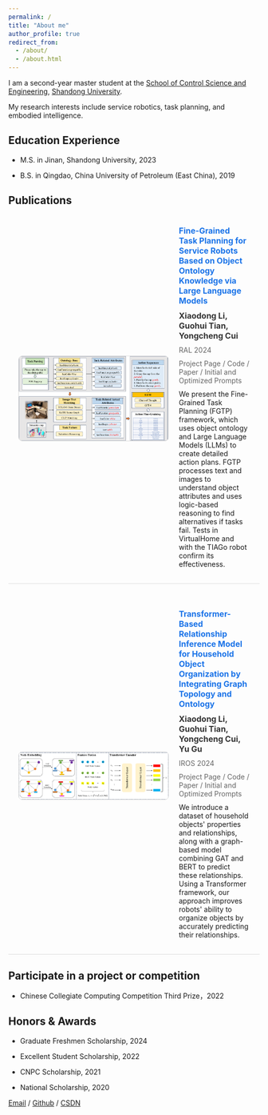 ```yaml
---
permalink: /
title: "About me"
author_profile: true
redirect_from: 
  - /about/
  - /about.html
---
```


I am a second-year master student at the [School of Control Science and Engineering](https://control.sdu.edu.cn/), [Shandong University](https://www.sdu.edu.cn/?lailu=www.0dh.cn). 

My research interests include service robotics, task planning, and embodied intelligence.



Education Experience
------
* M.S. in Jinan, Shandong University, 2023

* B.S. in Qingdao, China University of Petroleum (East China), 2019




Publications
------
<div style="display: flex; align-items: center; justify-content: space-between; margin-bottom: 30px; padding: 20px; border-bottom: 1px solid #ddd;">
  <div style="flex-shrink: 0; margin-right: 20px;">
    <img src="images/RAL-Flowdiagram.png" alt="Flow Diagram" style="max-width: 300px; border: 1px solid #ddd; border-radius: 8px;">
  </div>
  <div style="flex: 1;">
    <h2 style="margin: 0 0 10px 0; font-size: 16px; color: #1a73e8;">Fine-Grained Task Planning for Service Robots Based on Object Ontology Knowledge via Large Language Models</h2>
    <p style="margin: 0 0 10px 0; font-size: 16px; font-weight: bold; color: #333;">Xiaodong Li, Guohui Tian, Yongcheng Cui</p>
    <p style="margin: 0 0 10px 0; font-size: 14px; color: #666;">RAL 2024</p>
    <p style="margin: 0 0 10px 0; font-size: 14px; color: #666;">Project Page / Code / Paper / Initial and Optimized Prompts</p>
    <p style="margin: 0 0 10px 0; font-size: 14px;">We present the Fine-Grained Task Planning (FGTP) framework, which uses object ontology and Large Language Models (LLMs) to create detailed action plans. FGTP processes text and images to understand object attributes and uses logic-based reasoning to find alternatives if tasks fail. Tests in VirtualHome and with the TIAGo robot confirm its effectiveness.</p>
  </div>
</div>

<div style="display: flex; align-items: center; justify-content: space-between; margin-bottom: 30px; padding: 20px; border-bottom: 1px solid #ddd;">
  <div style="flex-shrink: 0; margin-right: 20px;">
    <img src="images/IROS-Structure.png" alt="Flow Diagram" style="max-width: 300px; border: 1px solid #ddd; border-radius: 8px;">
  </div>
  <div style="flex: 1;">
    <h2 style="margin: 0 0 10px 0; font-size: 16px; color: #1a73e8;">Transformer-Based Relationship Inference Model for Household Object Organization by Integrating Graph Topology and Ontology</h2>
    <p style="margin: 0 0 10px 0; font-size: 16px; font-weight: bold; color: #333;">Xiaodong Li, Guohui Tian, Yongcheng Cui, Yu Gu</p>
    <p style="margin: 0 0 10px 0; font-size: 14px; color: #666;">IROS 2024</p>
    <p style="margin: 0 0 10px 0; font-size: 14px; color: #666;">Project Page / Code / Paper / Initial and Optimized Prompts</p>
    <p style="margin: 0 0 10px 0; font-size: 14px;">We introduce a dataset of household objects' properties and relationships, along with a graph-based model combining GAT and BERT to predict these relationships. Using a Transformer framework, our approach improves robots' ability to organize objects by accurately predicting their relationships.</p>
  </div>
</div>





Participate in a project or competition
------
* Chinese Collegiate Computing Competition Third Prize，2022



Honors & Awards
------
* Graduate Freshmen Scholarship, 2024

* Excellent Student Scholarship, 2022

* CNPC Scholarship, 2021

* National Scholarship, 2020



[Email](lixd@mail.sdu.edu.cn) / [Github](https://github.com/Li-XD-Pro) / [CSDN](https://blog.csdn.net/python_plus?spm=1000.2115.3001.5343)
